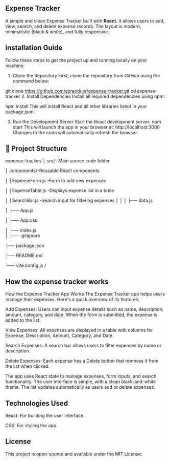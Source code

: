 ## Expense Tracker

A simple and clean Expense Tracker built with **React**. It allows users to add, view, search, and delete expense records. The layout is modern, minimalistic (black & white), and fully responsive.

## installation Guide
Follow these steps to get the project up and running locally on your machine:

1. Clone the Repository
First, clone the repository from GitHub using the command below:

git clone https://github.com/ezraoduor/expense-tracker.git
cd expense-tracker
2. Install Dependencies
Install all required dependencies using npm:

npm install
This will install React and all other libraries listed in your package.json.

3. Run the Development Server
Start the React development server:
npm start
This will launch the app in your browser at:
http://localhost:3000
Changes to the code will automatically refresh the browser.

## 📂 Project Structure

expense-tracker/
│
src/- Main source code folder

│   components/-Reusable React components

│   │ExpenseForm.js -Form to add new expenses

│   │ExpenseTable.js -Displays expense list in a table

│   │SearchBar.js -Search input for filtering expenses
│   │
│   ├── data.js  

│   ├── App.js   

│   ├── App.css 

│   └── index.js           
│
├── .gitignore 

├── package.json 

├── README.md   

└── vite.config.js / 

## How the expense tracker works

How the Expense Tracker App Works
The Expense Tracker app helps users manage their expenses. Here's a quick overview of its features:

Add Expenses: Users can input expense details such as name, description, amount, category, and date. When the form is submitted, the expense is added to the list.

View Expenses: All expenses are displayed in a table with columns for Expense, Description, Amount, Category, and Date.

Search Expenses: A search bar allows users to filter expenses by name or description.

Delete Expenses: Each expense has a Delete button that removes it from the list when clicked.

The app uses React state to manage expenses, form inputs, and search functionality. The user interface is simple, with a clean black-and-white theme. The list updates automatically as users add or delete expenses.


## Technologies Used
React: For building the user interface.

CSS: For styling the app.


## License
This project is open-source and available under the MIT License.





